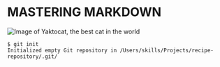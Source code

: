 # MASTERING MARKDOWN
![Image of Yaktocat, the best cat in the world](https://octodex.github.com/images/yaktocat.png)
```
$ git init
Initialized empty Git repository in /Users/skills/Projects/recipe-repository/.git/
```
